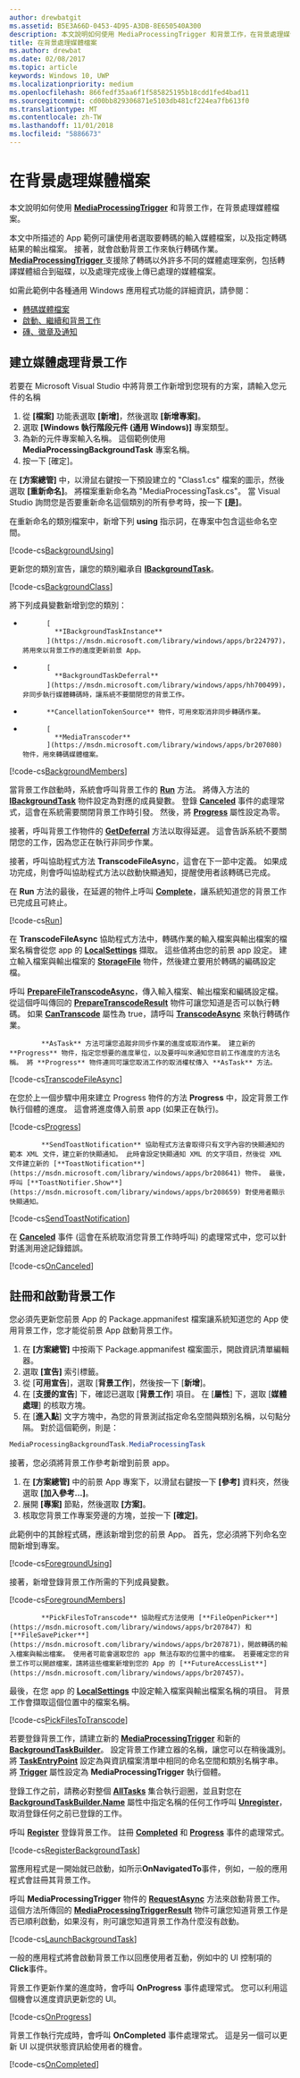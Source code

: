 ```yaml
---
author: drewbatgit
ms.assetid: B5E3A66D-0453-4D95-A3DB-8E650540A300
description: 本文說明如何使用 MediaProcessingTrigger 和背景工作，在背景處理媒體檔案。
title: 在背景處理媒體檔案
ms.author: drewbat
ms.date: 02/08/2017
ms.topic: article
keywords: Windows 10, UWP
ms.localizationpriority: medium
ms.openlocfilehash: 866fedf35aa6f1f585825195b18cdd1fed4bad11
ms.sourcegitcommit: cd00bb829306871e5103db481cf224ea7fb613f0
ms.translationtype: MT
ms.contentlocale: zh-TW
ms.lasthandoff: 11/01/2018
ms.locfileid: "5886673"
---
```

# <a name="process-media-files-in-the-background"></a>在背景處理媒體檔案



本文說明如何使用 [**MediaProcessingTrigger**](https://msdn.microsoft.com/library/windows/apps/dn806005) 和背景工作，在背景處理媒體檔案。

本文中所描述的 App 範例可讓使用者選取要轉碼的輸入媒體檔案，以及指定轉碼結果的輸出檔案。 接著，就會啟動背景工作來執行轉碼作業。 
            [
              **MediaProcessingTrigger**
            ](https://msdn.microsoft.com/library/windows/apps/dn806005) 支援除了轉碼以外許多不同的媒體處理案例，包括轉譯媒體組合到磁碟，以及處理完成後上傳已處理的媒體檔案。

如需此範例中各種通用 Windows 應用程式功能的詳細資訊，請參閱：

-   [轉碼媒體檔案](transcode-media-files.md)
-   [啟動、繼續和背景工作](https://msdn.microsoft.com/library/windows/apps/mt227652)
-   [磚、徽章及通知](https://msdn.microsoft.com/library/windows/apps/mt185606)

## <a name="create-a-media-processing-background-task"></a>建立媒體處理背景工作

若要在 Microsoft Visual Studio 中將背景工作新增到您現有的方案，請輸入您元件的名稱

1.  從 **\[檔案\]** 功能表選取 **\[新增\]**，然後選取 **\[新增專案\]**。
2.  選取 **\[Windows 執行階段元件 (通用 Windows)\]** 專案類型。
3.  為新的元件專案輸入名稱。 這個範例使用 **MediaProcessingBackgroundTask** 專案名稱。
4.  按一下 [確定]。

在 **\[方案總管\]** 中，以滑鼠右鍵按一下預設建立的 "Class1.cs" 檔案的圖示，然後選取 **\[重新命名\]**。 將檔案重新命名為 "MediaProcessingTask.cs"。 當 Visual Studio 詢問您是否要重新命名這個類別的所有參考時，按一下 **\[是\]**。

在重新命名的類別檔案中，新增下列 **using** 指示詞，在專案中包含這些命名空間。
                                  
[!code-cs[BackgroundUsing](./code/MediaProcessingTriggerWin10/cs/MediaProcessingBackgroundTask/MediaProcessingTask.cs#SnippetBackgroundUsing)]

更新您的類別宣告，讓您的類別繼承自 [**IBackgroundTask**](https://msdn.microsoft.com/library/windows/apps/br224794)。

[!code-cs[BackgroundClass](./code/MediaProcessingTriggerWin10/cs/MediaProcessingBackgroundTask/MediaProcessingTask.cs#SnippetBackgroundClass)]

將下列成員變數新增到您的類別：

-   
            [
              **IBackgroundTaskInstance**
            ](https://msdn.microsoft.com/library/windows/apps/br224797)，將用來以背景工作的進度更新前景 App。
-   
            [
              **BackgroundTaskDeferral**
            ](https://msdn.microsoft.com/library/windows/apps/hh700499)，非同步執行媒體轉碼時，讓系統不要關閉您的背景工作。
-   
            **CancellationTokenSource** 物件，可用來取消非同步轉碼作業。
-   
            [
              **MediaTranscoder**
            ](https://msdn.microsoft.com/library/windows/apps/br207080) 物件，用來轉碼媒體檔案。

[!code-cs[BackgroundMembers](./code/MediaProcessingTriggerWin10/cs/MediaProcessingBackgroundTask/MediaProcessingTask.cs#SnippetBackgroundMembers)]

當背景工作啟動時，系統會呼叫背景工作的 [**Run**](https://msdn.microsoft.com/library/windows/apps/br224811) 方法。 將傳入方法的 [**IBackgroundTask**](https://msdn.microsoft.com/library/windows/apps/br224794) 物件設定為對應的成員變數。 登錄 [**Canceled**](https://msdn.microsoft.com/library/windows/apps/br224798) 事件的處理常式，這會在系統需要關閉背景工作時引發。 然後，將 [**Progress**](https://msdn.microsoft.com/library/windows/apps/br224800) 屬性設定為零。

接著，呼叫背景工作物件的 [**GetDeferral**](https://msdn.microsoft.com/library/windows/apps/hh700507) 方法以取得延遲。 這會告訴系統不要關閉您的工作，因為您正在執行非同步作業。

接著，呼叫協助程式方法 **TranscodeFileAsync**，這會在下一節中定義。 如果成功完成，則會呼叫協助程式方法以啟動快顯通知，提醒使用者該轉碼已完成。

在 **Run** 方法的最後，在延遲的物件上呼叫 [**Complete**](https://msdn.microsoft.com/library/windows/apps/hh700504)，讓系統知道您的背景工作已完成且可終止。

[!code-cs[Run](./code/MediaProcessingTriggerWin10/cs/MediaProcessingBackgroundTask/MediaProcessingTask.cs#SnippetRun)]

在 **TranscodeFileAsync** 協助程式方法中，轉碼作業的輸入檔案與輸出檔案的檔案名稱會從您 app 的 [**LocalSettings**](https://msdn.microsoft.com/library/windows/apps/br241622) 擷取。 這些值將由您的前景 app 設定。 建立輸入檔案與輸出檔案的 [**StorageFile**](https://msdn.microsoft.com/library/windows/apps/br227171) 物件，然後建立要用於轉碼的編碼設定檔。

呼叫 [**PrepareFileTranscodeAsync**](https://msdn.microsoft.com/library/windows/apps/hh700936)，傳入輸入檔案、輸出檔案和編碼設定檔。 從這個呼叫傳回的 [**PrepareTranscodeResult**](https://msdn.microsoft.com/library/windows/apps/hh700941) 物件可讓您知道是否可以執行轉碼。 如果 [**CanTranscode**](https://msdn.microsoft.com/library/windows/apps/hh700942) 屬性為 true，請呼叫 [**TranscodeAsync**](https://msdn.microsoft.com/library/windows/apps/hh700946) 來執行轉碼作業。


            **AsTask** 方法可讓您追蹤非同步作業的進度或取消作業。 建立新的 **Progress** 物件，指定您想要的進度單位，以及要呼叫來通知您目前工作進度的方法名稱。 將 **Progress** 物件連同可讓您取消工作的取消權杖傳入 **AsTask** 方法。

[!code-cs[TranscodeFileAsync](./code/MediaProcessingTriggerWin10/cs/MediaProcessingBackgroundTask/MediaProcessingTask.cs#SnippetTranscodeFileAsync)]

在您於上一個步驟中用來建立 Progress 物件的方法 **Progress** 中，設定背景工作執行個體的進度。 這會將進度傳入前景 app (如果正在執行)。

[!code-cs[Progress](./code/MediaProcessingTriggerWin10/cs/MediaProcessingBackgroundTask/MediaProcessingTask.cs#SnippetProgress)]


            **SendToastNotification** 協助程式方法會取得只有文字內容的快顯通知的範本 XML 文件，建立新的快顯通知。 此時會設定快顯通知 XML 的文字項目，然後從 XML 文件建立新的 [**ToastNotification**](https://msdn.microsoft.com/library/windows/apps/br208641) 物件。 最後，呼叫 [**ToastNotifier.Show**](https://msdn.microsoft.com/library/windows/apps/br208659) 對使用者顯示快顯通知。

[!code-cs[SendToastNotification](./code/MediaProcessingTriggerWin10/cs/MediaProcessingBackgroundTask/MediaProcessingTask.cs#SnippetSendToastNotification)]

在 [**Canceled**](https://msdn.microsoft.com/library/windows/apps/Windows.ApplicationModel.Background.IBackgroundTaskInstance.Canceled) 事件 (這會在系統取消您背景工作時呼叫) 的處理常式中，您可以針對遙測用途記錄錯誤。

[!code-cs[OnCanceled](./code/MediaProcessingTriggerWin10/cs/MediaProcessingBackgroundTask/MediaProcessingTask.cs#SnippetOnCanceled)]

## <a name="register-and-launch-the-background-task"></a>註冊和啟動背景工作

您必須先更新您前景 App 的 Package.appmanifest 檔案讓系統知道您的 App 使用背景工作，您才能從前景 App 啟動背景工作。

1.  在 **\[方案總管\]** 中按兩下 Package.appmanifest 檔案圖示，開啟資訊清單編輯器。
2.  選取 **\[宣告\]** 索引標籤。
3.  從 [**可用宣告**]，選取 [**背景工作**]，然後按一下 [**新增**]。
4.  在 [**支援的宣告**] 下，確認已選取 [**背景工作**] 項目。 在 [**屬性**] 下，選取 [**媒體處理**] 的核取方塊。
5.  在 [**進入點**] 文字方塊中，為您的背景測試指定命名空間與類別名稱，以句點分隔。 對於這個範例，則是：
   ```csharp
   MediaProcessingBackgroundTask.MediaProcessingTask
   ```
接著，您必須將背景工作參考新增到前景 app。
1.  在 **\[方案總管\]** 中的前景 App 專案下，以滑鼠右鍵按一下 **\[參考\]** 資料夾，然後選取 **\[加入參考...\]**。
2.  展開 **\[專案\]** 節點，然後選取 **\[方案\]**。
3.  核取您背景工作專案旁邊的方塊，並按一下 **\[確定\]**。

此範例中的其餘程式碼，應該新增到您的前景 App。 首先，您必須將下列命名空間新增到專案。

[!code-cs[ForegroundUsing](./code/MediaProcessingTriggerWin10/cs/MediaProcessingTriggerWin10/MainPage.xaml.cs#SnippetForegroundUsing)]

接著，新增登錄背景工作所需的下列成員變數。

[!code-cs[ForegroundMembers](./code/MediaProcessingTriggerWin10/cs/MediaProcessingTriggerWin10/MainPage.xaml.cs#SnippetForegroundMembers)]


            **PickFilesToTranscode** 協助程式方法使用 [**FileOpenPicker**](https://msdn.microsoft.com/library/windows/apps/br207847) 和 [**FileSavePicker**](https://msdn.microsoft.com/library/windows/apps/br207871)，開啟轉碼的輸入檔案與輸出檔案。 使用者可能會選取您的 app 無法存取的位置中的檔案。 若要確定您的背景工作可以開啟檔案，請將這些檔案新增到您的 App 的 [**FutureAccessList**](https://msdn.microsoft.com/library/windows/apps/br207457)。

最後，在您 app 的 [**LocalSettings**](https://msdn.microsoft.com/library/windows/apps/br241622) 中設定輸入檔案與輸出檔案名稱的項目。 背景工作會擷取這個位置中的檔案名稱。

[!code-cs[PickFilesToTranscode](./code/MediaProcessingTriggerWin10/cs/MediaProcessingTriggerWin10/MainPage.xaml.cs#SnippetPickFilesToTranscode)]

若要登錄背景工作，請建立新的 [**MediaProcessingTrigger**](https://msdn.microsoft.com/library/windows/apps/dn806005) 和新的 [**BackgroundTaskBuilder**](https://msdn.microsoft.com/library/windows/apps/br224768)。 設定背景工作建立器的名稱，讓您可以在稍後識別。 將 [**TaskEntryPoint**](https://msdn.microsoft.com/library/windows/apps/br224774) 設定為與資訊檔案清單中相同的命名空間和類別名稱字串。 將 [**Trigger**](https://msdn.microsoft.com/library/windows/apps/dn641725) 屬性設定為 **MediaProcessingTrigger** 執行個體。

登錄工作之前，請務必對整個 [**AllTasks**](https://msdn.microsoft.com/library/windows/apps/br224787) 集合執行迴圈，並且對您在 [**BackgroundTaskBuilder.Name**](https://msdn.microsoft.com/library/windows/apps/br224771) 屬性中指定名稱的任何工作呼叫 [**Unregister**](https://msdn.microsoft.com/library/windows/apps/br229870)，取消登錄任何之前已登錄的工作。

呼叫 [**Register**](https://msdn.microsoft.com/library/windows/apps/br224772) 登錄背景工作。 註冊 [**Completed**](https://msdn.microsoft.com/library/windows/apps/br224788) 和 [**Progress**](https://msdn.microsoft.com/library/windows/apps/br224808) 事件的處理常式。

[!code-cs[RegisterBackgroundTask](./code/MediaProcessingTriggerWin10/cs/MediaProcessingTriggerWin10/MainPage.xaml.cs#SnippetRegisterBackgroundTask)]

當應用程式是一開始就已啟動，如所示**OnNavigatedTo**事件，例如，一般的應用程式會註冊其背景工作。

呼叫 **MediaProcessingTrigger** 物件的 [**RequestAsync**](https://msdn.microsoft.com/library/windows/apps/dn765071) 方法來啟動背景工作。 這個方法所傳回的 [**MediaProcessingTriggerResult**](https://msdn.microsoft.com/library/windows/apps/dn806007) 物件可讓您知道背景工作是否已順利啟動，如果沒有，則可讓您知道背景工作為什麼沒有啟動。 

[!code-cs[LaunchBackgroundTask](./code/MediaProcessingTriggerWin10/cs/MediaProcessingTriggerWin10/MainPage.xaml.cs#SnippetLaunchBackgroundTask)]

一般的應用程式將會啟動背景工作以回應使用者互動，例如中的 UI 控制項的**Click**事件。

背景工作更新作業的進度時，會呼叫 **OnProgress** 事件處理常式。 您可以利用這個機會以進度資訊更新您的 UI。

[!code-cs[OnProgress](./code/MediaProcessingTriggerWin10/cs/MediaProcessingTriggerWin10/MainPage.xaml.cs#SnippetOnProgress)]

背景工作執行完成時，會呼叫 **OnCompleted** 事件處理常式。 這是另一個可以更新 UI 以提供狀態資訊給使用者的機會。

[!code-cs[OnCompleted](./code/MediaProcessingTriggerWin10/cs/MediaProcessingTriggerWin10/MainPage.xaml.cs#SnippetOnCompleted)]


 

 




